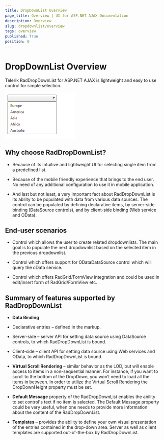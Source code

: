```yaml
---
title: DropDownList Overview
page_title: Overview | UI for ASP.NET AJAX Documentation
description: Overview
slug: dropdownlist/overview
tags: overview
published: True
position: 0
---
```


# DropDownList Overview



Telerik RadDropDownList for ASP.NET AJAX is lightweight and easy to use control for simple selection.

![dropdownlist-overview](images/dropdownlist-overview.png)

## Why choose RadDropDownList?

* Because of its intuitive and lightweight UI for selecting single item from a predefined list.

* Because of the mobile friendly experience that brings to the end user. No need of any additional configuration to use it in mobile application.

* And last but not least, a very important fact about RadDropDownList is its ability to be populated with data from various data sources. The control can be populated by defining declarative items, by server-side binding (DataSource controls), and by client-side binding (Web service and OData).

## End-user scenarios

* Control which allows the user to create related dropdownlists. The main goal is to populate the next dropdownlist based on the selected item in the previous dropdownlist.

* Control which offers support for ODataDataSource control which will query the oData service.

* Control which offers RadGrid/FormView integration and could be used in edit/insert form of RadGrid/FormView etc.

## Summary of features supported by RadDropDownList

* **Data Binding**

* Declarative entries – defined in the markup.

* Server-side – server API for setting data source using DataSource controls, to which RadDropDownList is bound.

* Client-side – client API for setting data source using Web services and OData, to which RadDropDownList is bound.

* **Virtual Scroll Rendering** – similar behavior as the LOD, but will enable access to items in a non-sequential manner. For instance, if you want to scroll to the bottom of the DropDown, you won’t need to load all the items in between. In order to utilize the Virtual Scroll Rendering the DropDownHeight property must be set.

* **Default Message** property of the RadDropDownList enables the ability to set control's text if no item is selected. The Default Message property could be very useful, when one needs to provide more information about the content of the RadDropDownList.

* **Templates** – provides the ability to define your own visual presentation of the entries contained in the drop-down area. Server as well as client templates are supported out-of-the-box by RadDropDownList.
